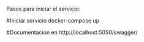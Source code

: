 Pasos para iniciar el servicio:

#Iniciar servicio
docker-compose up

#Documentacion en http://localhost:5050/swagger/
